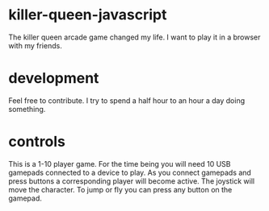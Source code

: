 # killer-queen-javascript
The killer queen arcade game changed my life. I want to play it in a browser with my friends.

# development

Feel free to contribute. I try to spend a half hour to an hour a day doing something.

# controls

This is a 1-10 player game. For the time being you will need 10 USB gamepads connected to a device to play. As you connect gamepads and press buttons a corresponding player will become active. The joystick will move the character. To jump or fly you can press any button on the gamepad.
